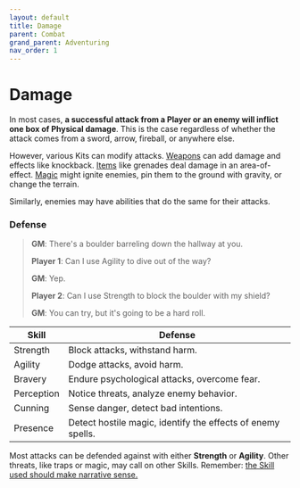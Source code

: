 ```yaml
---
layout: default
title: Damage
parent: Combat
grand_parent: Adventuring
nav_order: 1
---
```


# Damage

In most cases, **a successful attack from a Player or an enemy will inflict one box of Physical damage**. This is the case regardless of whether the attack comes from a sword, arrow, fireball, or anywhere else.

However, various Kits can modify attacks. [Weapons](../../classes/soldier/index.md) can add damage and effects like knockback. [Items](../../classes/alchemist/index.md) like grenades deal damage in an area-of-effect. [Magic](../../classes/mage/index.md) might ignite enemies, pin them to the ground with gravity, or change the terrain.

Similarly, enemies may have abilities that do the same for their attacks.

### Defense

> **GM**: There's a boulder barreling down the hallway at you.
>
> **Player 1**: Can I use Agility to dive out of the way?
>
> **GM**: Yep.
>
> **Player 2**: Can I use Strength to block the boulder with my shield?
>
> **GM**: You can try, but it's going to be a hard roll.

| Skill      | Defense                                                     |
| ---------- | ----------------------------------------------------------- |
| Strength   | Block attacks, withstand harm.                              |
| Agility    | Dodge attacks, avoid harm.                                  |
| Bravery    | Endure psychological attacks, overcome fear.                |
| Perception | Notice threats, analyze enemy behavior.                     |
| Cunning    | Sense danger, detect bad intentions.                        |
| Presence   | Detect hostile magic, identify the effects of enemy spells. |

Most attacks can be defended against with either **<span style="color: {{ site.soldier_color }}">Strength</span>** or **<span style="color: {{ site.scoundrel_color }}">Agility</span>**. Other threats, like traps or magic, may call on other Skills. Remember: [the Skill used should make narrative sense.](https://fate-srd.com/fate-core/what-do-during-play#the-silver-rule)
